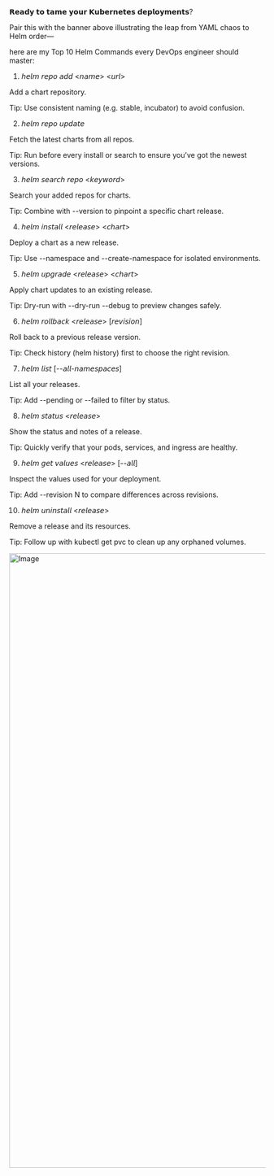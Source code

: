 𝗥𝗲𝗮𝗱𝘆 𝘁𝗼 𝘁𝗮𝗺𝗲 𝘆𝗼𝘂𝗿 𝗞𝘂𝗯𝗲𝗿𝗻𝗲𝘁𝗲𝘀 𝗱𝗲𝗽𝗹𝗼𝘆𝗺𝗲𝗻𝘁𝘀? 

Pair this with the banner above illustrating the leap from YAML chaos to Helm order—

here are my Top 10 Helm Commands every DevOps engineer should master:

1. 𝘩𝘦𝘭𝘮 𝘳𝘦𝘱𝘰 𝘢𝘥𝘥 <𝘯𝘢𝘮𝘦> <𝘶𝘳𝘭>

Add a chart repository.

Tip: Use consistent naming (e.g. stable, incubator) to avoid confusion.

2. 𝘩𝘦𝘭𝘮 𝘳𝘦𝘱𝘰 𝘶𝘱𝘥𝘢𝘵𝘦

Fetch the latest charts from all repos.

Tip: Run before every install or search to ensure you’ve got the newest versions.

3. 𝘩𝘦𝘭𝘮 𝘴𝘦𝘢𝘳𝘤𝘩 𝘳𝘦𝘱𝘰 <𝘬𝘦𝘺𝘸𝘰𝘳𝘥>

Search your added repos for charts.

Tip: Combine with --version to pinpoint a specific chart release.

4. 𝘩𝘦𝘭𝘮 𝘪𝘯𝘴𝘵𝘢𝘭𝘭 <𝘳𝘦𝘭𝘦𝘢𝘴𝘦> <𝘤𝘩𝘢𝘳𝘵>

Deploy a chart as a new release.

Tip: Use --namespace and --create-namespace for isolated environments.

5. 𝘩𝘦𝘭𝘮 𝘶𝘱𝘨𝘳𝘢𝘥𝘦 <𝘳𝘦𝘭𝘦𝘢𝘴𝘦> <𝘤𝘩𝘢𝘳𝘵>

Apply chart updates to an existing release.

Tip: Dry-run with --dry-run --debug to preview changes safely.

6. 𝘩𝘦𝘭𝘮 𝘳𝘰𝘭𝘭𝘣𝘢𝘤𝘬 <𝘳𝘦𝘭𝘦𝘢𝘴𝘦> [𝘳𝘦𝘷𝘪𝘴𝘪𝘰𝘯]

Roll back to a previous release version.

Tip: Check history (helm history) first to choose the right revision.

7. 𝘩𝘦𝘭𝘮 𝘭𝘪𝘴𝘵 [--𝘢𝘭𝘭-𝘯𝘢𝘮𝘦𝘴𝘱𝘢𝘤𝘦𝘴]

List all your releases.

Tip: Add --pending or --failed to filter by status.

8. 𝘩𝘦𝘭𝘮 𝘴𝘵𝘢𝘵𝘶𝘴 <𝘳𝘦𝘭𝘦𝘢𝘴𝘦>

Show the status and notes of a release.

Tip: Quickly verify that your pods, services, and ingress are healthy.

9. 𝘩𝘦𝘭𝘮 𝘨𝘦𝘵 𝘷𝘢𝘭𝘶𝘦𝘴 <𝘳𝘦𝘭𝘦𝘢𝘴𝘦> [--𝘢𝘭𝘭]

Inspect the values used for your deployment.

Tip: Add --revision N to compare differences across revisions.

10. 𝘩𝘦𝘭𝘮 𝘶𝘯𝘪𝘯𝘴𝘵𝘢𝘭𝘭 <𝘳𝘦𝘭𝘦𝘢𝘴𝘦>

Remove a release and its resources.

Tip: Follow up with kubectl get pvc to clean up any orphaned volumes.


<img width="800" height="1209" alt="Image" src="https://github.com/user-attachments/assets/0cf07562-ef9e-4c42-936e-c83faa09bc8b" />
